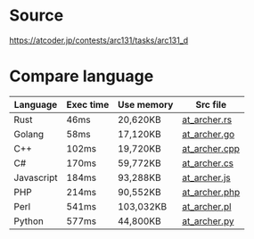 # Source
https://atcoder.jp/contests/arc131/tasks/arc131_d

# Compare language
|  Language   |  Exec time  |  Use memory  |  Src file                         |
| ----        | ----        | ----         | ----                              |
|  Rust       |  46ms       |  20,620KB    | [at_archer.rs](./at_archer.rs)    |
|  Golang     |  58ms	    |  17,120KB    | [at_archer.go](./at_archer.go)    |
|  C++        |  102ms      |  19,720KB    | [at_archer.cpp](./at_archer.cpp)  |
|  C#         |  170ms      |  59,772KB    | [at_archer.cs](./at_archer.cs)    |
|  Javascript |  184ms      |  93,288KB    | [at_archer.js](./at_archer.js)    |
|  PHP        |  214ms      |  90,552KB    | [at_archer.php](./at_archer.php)  |
|  Perl       |  541ms      |  103,032KB   | [at_archer.pl](./at_archer.pl)    |
|  Python     |  577ms      |  44,800KB    | [at_archer.py](./at_archer.py)    |
